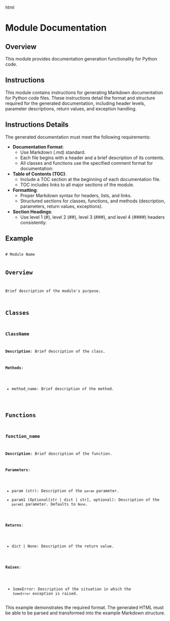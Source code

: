 html
<h1>Module Documentation</h1>

<h2>Overview</h2>
<p>This module provides documentation generation functionality for Python code.</p>

<h2>Instructions</h2>
<p>This module contains instructions for generating Markdown documentation for Python code files.  These instructions detail the format and structure required for the generated documentation, including header levels, parameter descriptions, return values, and exception handling.</p>

<h2>Instructions Details</h2>
<p>The generated documentation must meet the following requirements:</p>
<ul>
<li><b>Documentation Format</b>:
    <ul>
    <li>Use Markdown (.md) standard.</li>
    <li>Each file begins with a header and a brief description of its contents.</li>
    <li>All classes and functions use the specified comment format for documentation:</li>
    </ul>
</li>

<li><b>Table of Contents (TOC)</b>:
    <ul>
        <li>Include a TOC section at the beginning of each documentation file.</li>
        <li>TOC includes links to all major sections of the module.</li>
    </ul>
</li>
<li><b>Formatting</b>:
    <ul>
        <li>Proper Markdown syntax for headers, lists, and links.</li>
        <li>Structured sections for classes, functions, and methods (description, parameters, return values, exceptions).</li>
    </ul>
</li>

<li><b>Section Headings</b>:
    <ul>
        <li>Use level 1 (#), level 2 (##), level 3 (###), and level 4 (####) headers consistently.</li>
    </ul>
</li>
</ul>

<h2>Example</h2>
<pre><code>
# Module Name

## Overview

Brief description of the module's purpose.

## Classes

### ClassName

**Description**: Brief description of the class.

**Methods**:
- method_name: Brief description of the method.

## Functions

### function_name

**Description**: Brief description of the function.

**Parameters**:
- param (str): Description of the `param` parameter.
- param1 (Optional[str | dict | str], optional): Description of the `param1` parameter. Defaults to `None`.

**Returns**:
- dict | None: Description of the return value.

**Raises**:
- SomeError: Description of the situation in which the `SomeError` exception is raised.
</code></pre>

<p>This example demonstrates the required format. The generated HTML must be able to be parsed and transformed into the example Markdown structure.</p>